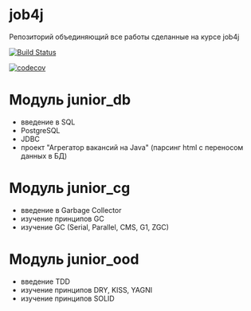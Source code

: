 # job4j
Репозиторий объединяющий все работы сделанные на курсе job4j

[![Build Status](https://www.travis-ci.com/stGOST/job4j.svg?branch=master)](https://www.travis-ci.com/stGOST/job4j)

[![codecov](https://codecov.io/gh/stGOST/job4j/branch/master/graph/badge.svg?token=J00S19M9SK)](https://codecov.io/gh/stGOST/job4j)
# Модуль junior_db
- введение в SQL
- PostgreSQL
- JDBC
- проект "Агрегатор вакансий на Java" (парсинг html c переносом данных в БД)
# Модуль junior_cg
- введение в Garbage Collector
- изучение принципов GC
- изучение GC (Serial, Parallel, CMS, G1, ZGC)
# Модуль junior_ood
- введение TDD
- изучение принципов DRY, KISS, YAGNI
- изучение принципов SOLID 
